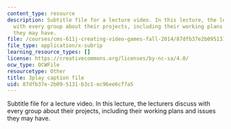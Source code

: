 ```yaml
---
content_type: resource
description: Subtitle file for a lecture video. In this lecture, the lecturers discuss
  with every group about their projects, including their working plans and issues
  they may have.
file: /courses/cms-611j-creating-video-games-fall-2014/87dfb37e2b095131b3c1ec96ee6cf7a5_SODYb6YPPLk.vtt
file_type: application/x-subrip
learning_resource_types: []
license: https://creativecommons.org/licenses/by-nc-sa/4.0/
ocw_type: OCWFile
resourcetype: Other
title: 3play caption file
uid: 87dfb37e-2b09-5131-b3c1-ec96ee6cf7a5
---
```

Subtitle file for a lecture video. In this lecture, the lecturers discuss with every group about their projects, including their working plans and issues they may have.